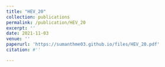 ```yaml
---
title: "HEV_20"
collection: publications
permalink: /publication/HEV_20
excerpt: ''
date: 2021-11-03
venue: ''
paperurl: 'https://sumanthme03.github.io/files/HEV_20.pdf'
citation: #''

---
```


[Download paper here]: (https://sumanthme03.github.io/files/HEV_20.pdf)






